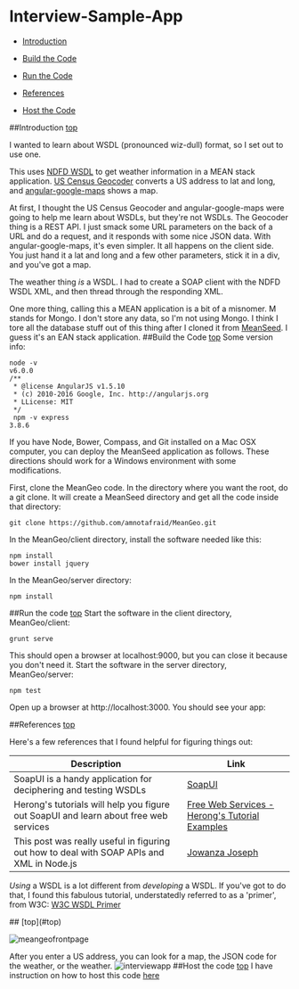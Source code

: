 <a id="top"></a>
# Interview-Sample-App

* [Introduction](#intro)

* [Build the Code](#build)

* [Run the Code](#run)

* [References](#reference)

* [Host the Code](#host)

<a id="intro"></a>
##Introduction [top](#top)

I wanted to learn about WSDL (pronounced wiz-dull) format, so I set out to use one.

This uses [NDFD WSDL](http://graphical.weather.gov/xml/) to get weather information in a MEAN stack application.  [US Census Geocoder](https://geocoding.geo.census.gov/) converts a US address to lat and long, and  [angular-google-maps](https://angular-ui.github.io/angular-google-maps/#!/) shows a map.

At first, I thought the US Census Geocoder and angular-google-maps were going to help me learn about WSDLs, but they're not WSDLs.  The Geocoder thing is a REST API.  I just smack some URL parameters on the back of a URL and do a request, and it responds with some nice JSON data.  With angular-google-maps, it's even simpler.  It all happens on the client side.  You just hand it a lat and long and a few other parameters, stick it in a div, and you've got a map.

The weather thing *_is_* a WSDL.  I had to create a SOAP client with the NDFD WSDL XML, and then thread through the responding XML.

One more thing, calling this a MEAN application is a bit of a misnomer.  M stands for Mongo.  I don't store any data, so I'm not using Mongo.  I think I tore all the database stuff out of this thing after I cloned it from [MeanSeed](https://github.com/amnotafraid/MeanSeed).  I guess it's an EAN stack application.
<a id="build"></a>
##Build the Code [top](#top)
Some version info:

```
node -v
v6.0.0
/**
 * @license AngularJS v1.5.10
 * (c) 2010-2016 Google, Inc. http://angularjs.org
 * LLicense: MIT
 */
 npm -v express
3.8.6
```
If you have Node, Bower, Compass, and Git installed on a Mac OSX computer, you can deploy the MeanSeed application as follows. These directions should work for a Windows environment with some modifications.

First, clone the MeanGeo code. In the directory where you want the root, do a git clone. It will create a MeanSeed directory and get all the code inside that directory:
```
git clone https://github.com/amnotafraid/MeanGeo.git
```
In the MeanGeo/client directory, install the software needed like this:
```
npm install
bower install jquery
```
In the MeanGeo/server directory:
```
npm install
```
<a id="run"></a>
##Run the code [top](#top)
Start the software in the client directory, MeanGeo/client:
```
grunt serve
```
This should open a browser at localhost:9000, but you can close it because you don't need it. 
Start the software in the server directory, MeanGeo/server:
```
npm test
```
Open up a browser at http://localhost:3000. You should see your app:

<a id="references"></a>
##References [top](#top)

Here's a few references that I found helpful for figuring things out:

| Description  | Link |
| ------------- | ------------- |
| SoapUI is a handy application for deciphering and testing WSDLs  | [SoapUI](https://www.soapui.org/)  |
| Herong's tutorials will help you figure out SoapUI and learn about free web services  | [Free Web Services - Herong's Tutorial Examples](http://www.herongyang.com/Free-Web-Service/index.html)  |
| This post was really useful in figuring out how to deal with SOAP APIs and XML in Node.js | [Jowanza Joseph](http://www.jowanza.com/post/125602755114/dealing-with-soap-apis-in-nodejs) |

*_Using_* a WSDL is a lot different from *_developing_* a WSDL.  If you've got to do that, I found this fabulous tutorial, understatedly referred to as a 'primer', from W3C:  [W3C WSDL Primer](https://www.w3.org/TR/wsdl20-primer/)


<a id="front-page">
##</a> [top](#top)

![meangeofrontpage](https://cloud.githubusercontent.com/assets/1727761/21756775/49639c26-d5eb-11e6-9b54-5cc0c8057e36.png)

After you enter a US address, you can look for a map, the JSON code for the weather, or the weather.
![interviewapp](https://cloud.githubusercontent.com/assets/1727761/22679351/1f57d5e4-ecc7-11e6-8927-5ae1017b0423.png)
<a id="host"></a>
##Host the code [top](#top)
I have instruction on how to host this code [here](https://amnotafraid.gitbooks.io/i-mean-it/content/hosting_on_bitnami.html)

